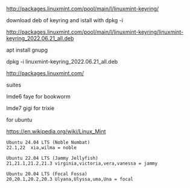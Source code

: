 http://packages.linuxmint.com/pool/main/l/linuxmint-keyring/

download deb of keyring and istall with dpkg -i 

http://packages.linuxmint.com/pool/main/l/linuxmint-keyring/linuxmint-keyring_2022.06.21_all.deb

apt install gnupg

dpkg -i linuxmint-keyring_2022.06.21_all.deb


http://packages.linuxmint.com/

suites 

lmde6 faye for bookworm

lmde7 gigi for trixie

for ubuntu

https://en.wikipedia.org/wiki/Linux_Mint


```
Ubuntu 24.04 LTS (Noble Numbat)
22.1,22  xia,wilma = noble

Ubuntu 22.04 LTS (Jammy Jellyfish)
21,21.1,21.2,21.3 virginia,victoria,vera,vanessa = jammy

Ubuntu 20.04 LTS (Focal Fossa)
20,20.1,20.2,20.3 Ulyana,Ulyssa,uma,Una = focal
```
